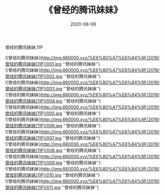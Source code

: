 ﻿---
layout: post
title:  《曾经的腾讯妹妹》
date:   2020-08-06
img: http://img.660000.xyz/%E6%80%A7%E6%84%9F/2019/曾经的腾讯妹妹[11P]/000.jpg
categories: [美女, 性感, 泳衣]
---

曾经的腾讯妹妹,11P

![曾经的腾讯妹妹](http://img.660000.xyz/%E6%80%A7%E6%84%9F/2019/曾经的腾讯妹妹[11P]/001.jpg ''曾经的腾讯妹妹'') <br>
![曾经的腾讯妹妹](http://img.660000.xyz/%E6%80%A7%E6%84%9F/2019/曾经的腾讯妹妹[11P]/002.jpg ''曾经的腾讯妹妹'') <br>
![曾经的腾讯妹妹](http://img.660000.xyz/%E6%80%A7%E6%84%9F/2019/曾经的腾讯妹妹[11P]/003.jpg ''曾经的腾讯妹妹'') <br>
![曾经的腾讯妹妹](http://img.660000.xyz/%E6%80%A7%E6%84%9F/2019/曾经的腾讯妹妹[11P]/004.jpg ''曾经的腾讯妹妹'') <br>
![曾经的腾讯妹妹](http://img.660000.xyz/%E6%80%A7%E6%84%9F/2019/曾经的腾讯妹妹[11P]/005.jpg ''曾经的腾讯妹妹'') <br>
![曾经的腾讯妹妹](http://img.660000.xyz/%E6%80%A7%E6%84%9F/2019/曾经的腾讯妹妹[11P]/006.jpg ''曾经的腾讯妹妹'') <br>
![曾经的腾讯妹妹](http://img.660000.xyz/%E6%80%A7%E6%84%9F/2019/曾经的腾讯妹妹[11P]/007.jpg ''曾经的腾讯妹妹'') <br>
![曾经的腾讯妹妹](http://img.660000.xyz/%E6%80%A7%E6%84%9F/2019/曾经的腾讯妹妹[11P]/008.jpg ''曾经的腾讯妹妹'') <br>
![曾经的腾讯妹妹](http://img.660000.xyz/%E6%80%A7%E6%84%9F/2019/曾经的腾讯妹妹[11P]/009.jpg ''曾经的腾讯妹妹'') <br>
![曾经的腾讯妹妹](http://img.660000.xyz/%E6%80%A7%E6%84%9F/2019/曾经的腾讯妹妹[11P]/010.jpg ''曾经的腾讯妹妹'') <br>
![曾经的腾讯妹妹](http://img.660000.xyz/%E6%80%A7%E6%84%9F/2019/曾经的腾讯妹妹[11P]/011.jpg ''曾经的腾讯妹妹'') <br>

